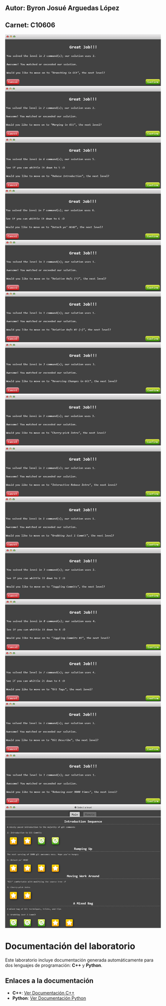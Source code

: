 ## Autor: Byron Josué Arguedas López
## Carnet: C10606

![ejercicio 1](<Screenshot 2025-04-06 182145.png>)
![ejercicio 2](<Screenshot 2025-04-06 182355.png>)
![ejercicio 3](<Screenshot 2025-04-06 183114.png>)
![ejercicio 3](<Screenshot 2025-04-06 183436.png>)
![ejercicio 3](<Screenshot 2025-04-06 183726.png>)
![ejercicio 3](<Screenshot 2025-04-06 184016.png>)
![ejercicio 3](<Screenshot 2025-04-06 190407.png>)
![ejercicio 3](<Screenshot 2025-04-06 212750.png>)
![ejercicio 3](<Screenshot 2025-04-07 135337.png>)
![ejercicio 3](<Screenshot 2025-04-07 135806.png>)
![ejercicio 3](<Screenshot 2025-04-07 135954.png>)
![ejercicio 3](<Screenshot 2025-04-07 143314.png>)
![ejercicio 3](<Screenshot 2025-04-07 143612.png>)
![ejercicio 3](<Screenshot 2025-04-07 143822.png>)
![ejercicio 3](<Screenshot 2025-04-07 143948.png>)
![ejercicio 3](<Screenshot 2025-04-07 144016.png>)

# Documentación del laboratorio

Este laboratorio incluye documentación generada automáticamente para dos lenguajes de programación: **C++** y **Python**.

## Enlaces a la documentación

- **C++**: [Ver Documentación C++](https://sparkly-cannoli-8029a2.netlify.app/index.html)
- **Python**: [Ver Documentación Python](https://67f44e9d289a590075994d0f--joyful-lamington-7a7156.netlify.app/)
